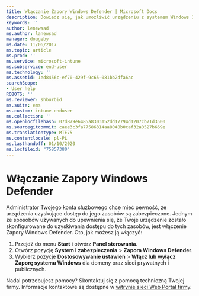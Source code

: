 ```yaml
---
title: Włączanie Zapory Windows Defender | Microsoft Docs
description: Dowiedz się, jak umożliwić urządzeniu z systemem Windows 10 dostęp do zasobów firmy przez włączenie zapory.
keywords: ''
author: lenewsad
ms.author: lanewsad
manager: dougeby
ms.date: 11/06/2017
ms.topic: article
ms.prod: ''
ms.service: microsoft-intune
ms.subservice: end-user
ms.technology: ''
ms.assetid: 1ed8456c-ef70-429f-9c65-081bb2dfa6ac
searchScope:
- User help
ROBOTS: ''
ms.reviewer: shburbid
ms.suite: ems
ms.custom: intune-enduser
ms.collection: ''
ms.openlocfilehash: 07d879e6485a8303152dd17794d1207cb71d3500
ms.sourcegitcommit: caee3c3fa77586314aa8040b0caf32a0527b669e
ms.translationtype: MTE75
ms.contentlocale: pl-PL
ms.lasthandoff: 01/10/2020
ms.locfileid: "75857380"
---
```

# <a name="turn-on-your-windows-defender-firewall"></a>Włączanie Zapory Windows Defender

Administrator Twojego konta służbowego chce mieć pewność, że urządzenia uzyskujące dostęp do jego zasobów są zabezpieczone. Jednym ze sposobów używanych do upewnienia się, że Twoje urządzenie zostało skonfigurowane do uzyskiwania dostępu do tych zasobów, jest włączenie Zapory Windows Defender. Oto, jak możesz ją włączyć:

1. Przejdź do menu **Start** i otwórz **Panel sterowania**.
2. Otwórz pozycję **System i zabezpieczenia** > **Zapora Windows Defender**.
3. Wybierz pozycje **Dostosowywanie ustawień** > **Włącz lub wyłącz Zaporę systemu Windows** dla domeny oraz sieci prywatnych i publicznych.

Nadal potrzebujesz pomocy? Skontaktuj się z pomocą techniczną Twojej firmy. Informacje kontaktowe są dostępne w [witrynie sieci Web Portal firmy](https://go.microsoft.com/fwlink/?linkid=2010980).
